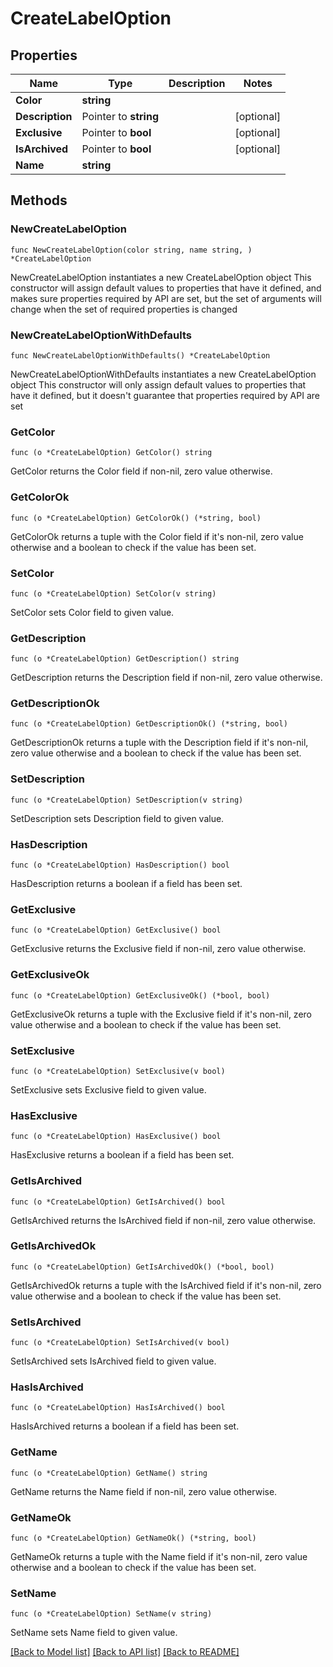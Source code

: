 # CreateLabelOption

## Properties

Name | Type | Description | Notes
------------ | ------------- | ------------- | -------------
**Color** | **string** |  | 
**Description** | Pointer to **string** |  | [optional] 
**Exclusive** | Pointer to **bool** |  | [optional] 
**IsArchived** | Pointer to **bool** |  | [optional] 
**Name** | **string** |  | 

## Methods

### NewCreateLabelOption

`func NewCreateLabelOption(color string, name string, ) *CreateLabelOption`

NewCreateLabelOption instantiates a new CreateLabelOption object
This constructor will assign default values to properties that have it defined,
and makes sure properties required by API are set, but the set of arguments
will change when the set of required properties is changed

### NewCreateLabelOptionWithDefaults

`func NewCreateLabelOptionWithDefaults() *CreateLabelOption`

NewCreateLabelOptionWithDefaults instantiates a new CreateLabelOption object
This constructor will only assign default values to properties that have it defined,
but it doesn't guarantee that properties required by API are set

### GetColor

`func (o *CreateLabelOption) GetColor() string`

GetColor returns the Color field if non-nil, zero value otherwise.

### GetColorOk

`func (o *CreateLabelOption) GetColorOk() (*string, bool)`

GetColorOk returns a tuple with the Color field if it's non-nil, zero value otherwise
and a boolean to check if the value has been set.

### SetColor

`func (o *CreateLabelOption) SetColor(v string)`

SetColor sets Color field to given value.


### GetDescription

`func (o *CreateLabelOption) GetDescription() string`

GetDescription returns the Description field if non-nil, zero value otherwise.

### GetDescriptionOk

`func (o *CreateLabelOption) GetDescriptionOk() (*string, bool)`

GetDescriptionOk returns a tuple with the Description field if it's non-nil, zero value otherwise
and a boolean to check if the value has been set.

### SetDescription

`func (o *CreateLabelOption) SetDescription(v string)`

SetDescription sets Description field to given value.

### HasDescription

`func (o *CreateLabelOption) HasDescription() bool`

HasDescription returns a boolean if a field has been set.

### GetExclusive

`func (o *CreateLabelOption) GetExclusive() bool`

GetExclusive returns the Exclusive field if non-nil, zero value otherwise.

### GetExclusiveOk

`func (o *CreateLabelOption) GetExclusiveOk() (*bool, bool)`

GetExclusiveOk returns a tuple with the Exclusive field if it's non-nil, zero value otherwise
and a boolean to check if the value has been set.

### SetExclusive

`func (o *CreateLabelOption) SetExclusive(v bool)`

SetExclusive sets Exclusive field to given value.

### HasExclusive

`func (o *CreateLabelOption) HasExclusive() bool`

HasExclusive returns a boolean if a field has been set.

### GetIsArchived

`func (o *CreateLabelOption) GetIsArchived() bool`

GetIsArchived returns the IsArchived field if non-nil, zero value otherwise.

### GetIsArchivedOk

`func (o *CreateLabelOption) GetIsArchivedOk() (*bool, bool)`

GetIsArchivedOk returns a tuple with the IsArchived field if it's non-nil, zero value otherwise
and a boolean to check if the value has been set.

### SetIsArchived

`func (o *CreateLabelOption) SetIsArchived(v bool)`

SetIsArchived sets IsArchived field to given value.

### HasIsArchived

`func (o *CreateLabelOption) HasIsArchived() bool`

HasIsArchived returns a boolean if a field has been set.

### GetName

`func (o *CreateLabelOption) GetName() string`

GetName returns the Name field if non-nil, zero value otherwise.

### GetNameOk

`func (o *CreateLabelOption) GetNameOk() (*string, bool)`

GetNameOk returns a tuple with the Name field if it's non-nil, zero value otherwise
and a boolean to check if the value has been set.

### SetName

`func (o *CreateLabelOption) SetName(v string)`

SetName sets Name field to given value.



[[Back to Model list]](../README.md#documentation-for-models) [[Back to API list]](../README.md#documentation-for-api-endpoints) [[Back to README]](../README.md)


